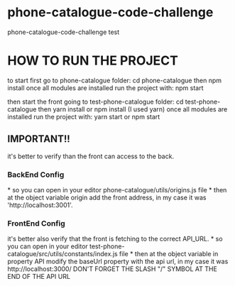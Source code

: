 # phone-catalogue-code-challenge
phone-catalogue-code-challenge test

<h1>HOW TO RUN THE PROJECT</h1>

to start first go to phone-catalogue folder: cd phone-catalogue
then npm install
once all modules are installed run the project with: npm start

then start the front going to test-phone-catalogue folder: cd test-phone-catalogue
then yarn install or npm install (I used yarn)
once all modules are installed run the project with: yarn start or npm start

<h2>IMPORTANT!!</h2>
it's better to verify than the front can access to the back.
<h3>BackEnd Config</h3>
* so you can open in your editor phone-catalogue/utils/origins.js file
* then at the object variable origin add the front address, in my case it was 'http://localhost:3001'.

<h3>FrontEnd Config</h3>
it's better also verify that the front is fetching to the correct API_URL.
* so you can open in your editor test-phone-catalogue/src/utils/constants/index.js file
* then at the object variable in property API modify the baseUrl property with the api url, in my case it was http://localhost:3000/ DON'T FORGET THE SLASH "/" SYMBOL AT THE END OF THE API URL  
